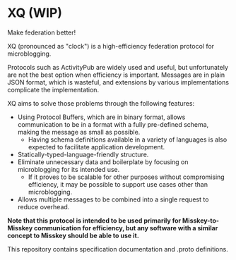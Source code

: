 # XQ (WIP)
Make federation better!

XQ (pronounced as "clock") is a high-efficiency federation protocol for microblogging.

Protocols such as ActivityPub are widely used and useful, but unfortunately are not the best option when efficiency is important.
Messages are in plain JSON format, which is wasteful, and extensions by various implementations complicate the implementation.

XQ aims to solve those problems through the following features:

- Using Protocol Buffers, which are in binary format, allows communication to be in a format with a fully pre-defined schema, making the message as small as possible.
  - Having schema definitions available in a variety of languages is also expected to facilitate application development.
- Statically-typed-language-friendly structure.
- Eliminate unnecessary data and boilerplate by focusing on microblogging for its intended use.
  - If it proves to be scalable for other purposes without compromising efficiency, it may be possible to support use cases other than microblogging.
- Allows multiple messages to be combined into a single request to reduce overhead.

**Note that this protocol is intended to be used primarily for Misskey-to-Misskey communication for efficiency, but any software with a similar concept to Misskey should be able to use it.**

This repository contains specification documentation and .proto definitions.
